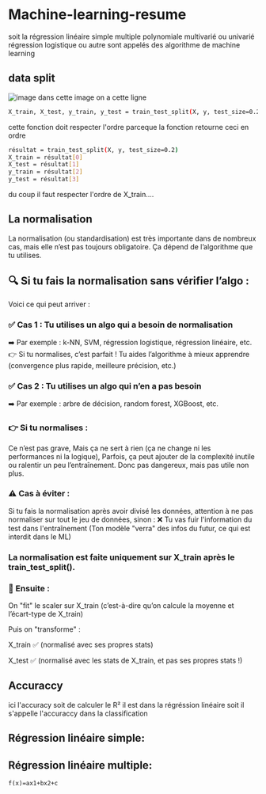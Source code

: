 # Machine-learning-resume
soit la régression linéaire simple multiple polynomiale multivarié ou univarié  régression logistique ou autre sont appelés des algorithme de machine learning 


## data split 
![image](https://github.com/user-attachments/assets/c09dbeb7-08a9-4e29-93a0-d20cfb3290dc)
dans cette image on a cette ligne 
```bash
X_train, X_test, y_train, y_test = train_test_split(X, y, test_size=0.2, random_state=42)
```
cette fonction doit respecter l'ordre parceque la fonction retourne ceci en ordre
```bash
résultat = train_test_split(X, y, test_size=0.2)
X_train = résultat[0]
X_test = résultat[1]
y_train = résultat[2]
y_test = résultat[3]
```
du coup il faut respecter l'ordre de X_train....

## La normalisation 
La normalisation (ou standardisation) est très importante dans de nombreux cas, mais elle n’est pas toujours obligatoire. Ça dépend de l’algorithme que tu utilises.

## 🔍 Si tu fais la normalisation sans vérifier l’algo :
Voici ce qui peut arriver :
### ✅ Cas 1 : Tu utilises un algo qui a besoin de normalisation
➡️ Par exemple : k-NN, SVM, régression logistique, régression linéaire, etc.
👉 Si tu normalises, c’est parfait ! Tu aides l’algorithme à mieux apprendre (convergence plus rapide, meilleure précision, etc.)
### ✅ Cas 2 : Tu utilises un algo qui n’en a pas besoin
➡️ Par exemple : arbre de décision, random forest, XGBoost, etc.
### 👉 Si tu normalises :
Ce n’est pas grave,
Mais ça ne sert à rien (ça ne change ni les performances ni la logique),
Parfois, ça peut ajouter de la complexité inutile ou ralentir un peu l’entraînement.
Donc pas dangereux, mais pas utile non plus.
### ⚠️ Cas à éviter :
Si tu fais la normalisation après avoir divisé les données, attention à ne pas normaliser sur tout le jeu de données, sinon :
❌ Tu vas fuir l'information du test dans l'entraînement
(Ton modèle "verra" des infos du futur, ce qui est interdit dans le ML)

### La normalisation est faite uniquement sur X_train après le train_test_split().
### 🔄 Ensuite :
On "fit" le scaler sur X_train (c’est-à-dire qu’on calcule la moyenne et l’écart-type de X_train)

Puis on "transforme" :

X_train ✅ (normalisé avec ses propres stats)

X_test ✅ (normalisé avec les stats de X_train, et pas ses propres stats !)






## Accuraccy
ici l'accuracy soit de calculer le R² il est dans la régréssion linéaire 
soit il s'appelle l'accuraccy dans la classification
## Régression linéaire simple:



## Régression linéaire multiple:
```
f(x)=ax1+bx2+c
```
